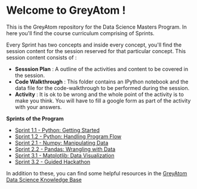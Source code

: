 # Welcome to GreyAtom !

This is the GreyAtom repository for the Data Science Masters Program. In here you'll find the course curriculum comprising of Sprints. 

Every Sprint has two concepts and inside every concept, you'll find the session content for the session reserved for that particular concept. This session content consists of :

- **Sesssion Plan** :   A outline of the activities and content to be covered in the session.
- **Code Walkthrough** :  This folder contains an IPython notebook and the data file for the code-walkthrough to be performed during the session. 
- **Activity** : It is ok to be wrong and the whole point of the activity is to make you think. You will have to fill a google form as part of the activity with your answers.

**Sprints of the Program**
- [Sprint 1.1 - Python: Getting Started](https://github.com/commit-live-students/GLabs_DSMX/blob/master/Sprint%201%20Python%20Fundamentals/1.1%20-%20Python_%20Getting%20Started/Sprint%201.1%20-%20Python%20Getting%20Started.md)
- [Sprint 1.2 - Python: Handling Program Flow](https://github.com/commit-live-students/GLabs_DSMX/blob/master/Sprint%201%20Python%20Fundamentals/1.2_%20Python_%20Handling%20Program%20Flow/Sprint%201.2%20-%20Python%20-%20Handling%20Program%20Flow.md)
- [Sprint 2.1 - Numpy: Manipulating Data](https://github.com/commit-live-students/GLabs_DSMX/tree/master/Sprint%202%20NumPy%20and%20Pandas/2.1%20Manipulating%20Data%20Using%20Numpy)
- [Sprint 2.2 - Pandas: Wrangling with Data](https://github.com/commit-live-students/GLabs_DSMX/tree/master/Sprint%202%20NumPy%20and%20Pandas/2.2%20Data%20Wrangling%20with%20Pandas)
- [Sprint 3.1 - Matplotlib: Data Visualization](https://github.com/commit-live-students/GLabs_DSMX/tree/master/Sprint%203%20Data%20Visualization%20and%20Guided%20Hackathon/3.1%20-%20Data%20Visualization%20with%20Matplotlib)
- [Sprint 3.2 - Guided Hackathon](https://github.com/commit-live-students/GLabs_DSMX/tree/master/Sprint%203%20Data%20Visualization%20and%20Guided%20Hackathon/3.2%20-%20Guided%20Hackathon)

In addition to these, you can find some helpful resources in the [GreyAtom Data Science Knowledge Base](https://greyatomedutech.freshdesk.com/support/solutions)
